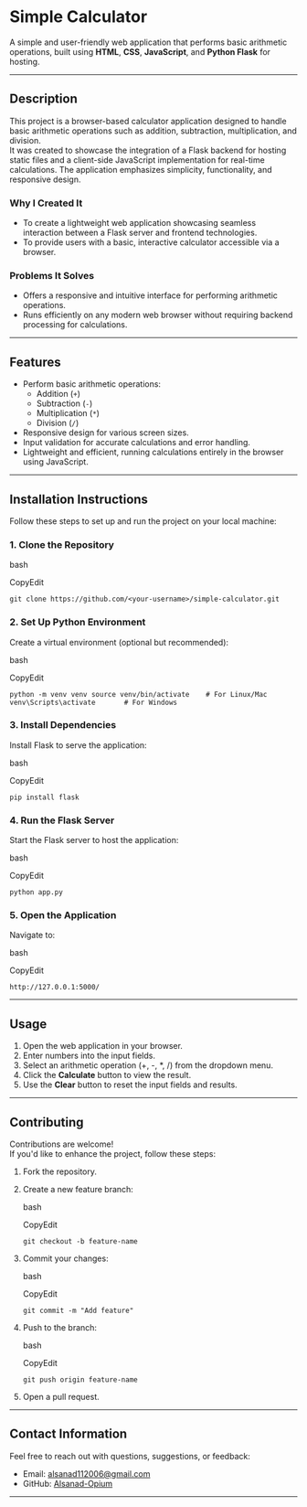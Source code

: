 
# **Simple Calculator**

A simple and user-friendly web application that performs basic arithmetic operations, built using **HTML**, **CSS**, **JavaScript**, and **Python Flask** for hosting.

----------

## **Description**

This project is a browser-based calculator application designed to handle basic arithmetic operations such as addition, subtraction, multiplication, and division.  
It was created to showcase the integration of a Flask backend for hosting static files and a client-side JavaScript implementation for real-time calculations. The application emphasizes simplicity, functionality, and responsive design.

### **Why I Created It**

-   To create a lightweight web application showcasing seamless interaction between a Flask server and frontend technologies.
-   To provide users with a basic, interactive calculator accessible via a browser.

### **Problems It Solves**

-   Offers a responsive and intuitive interface for performing arithmetic operations.
-   Runs efficiently on any modern web browser without requiring backend processing for calculations.

----------

## **Features**

-   Perform basic arithmetic operations:
    -   Addition (`+`)
    -   Subtraction (`-`)
    -   Multiplication (`*`)
    -   Division (`/`)
-   Responsive design for various screen sizes.
-   Input validation for accurate calculations and error handling.
-   Lightweight and efficient, running calculations entirely in the browser using JavaScript.

----------

## **Installation Instructions**

Follow these steps to set up and run the project on your local machine:

### **1. Clone the Repository**

bash

CopyEdit

`git clone https://github.com/<your-username>/simple-calculator.git` 

### **2. Set Up Python Environment**

Create a virtual environment (optional but recommended):

bash

CopyEdit

`python -m venv venv
source venv/bin/activate    # For Linux/Mac
venv\Scripts\activate       # For Windows` 

### **3. Install Dependencies**

Install Flask to serve the application:

bash

CopyEdit

`pip install flask` 

### **4. Run the Flask Server**

Start the Flask server to host the application:

bash

CopyEdit

`python app.py` 

### **5. Open the Application**

Navigate to:

bash

CopyEdit

`http://127.0.0.1:5000/` 

----------

## **Usage**

1.  Open the web application in your browser.
2.  Enter numbers into the input fields.
3.  Select an arithmetic operation (+, -, *, /) from the dropdown menu.
4.  Click the **Calculate** button to view the result.
5.  Use the **Clear** button to reset the input fields and results.

----------

## **Contributing**

Contributions are welcome!  
If you'd like to enhance the project, follow these steps:

1.  Fork the repository.
2.  Create a new feature branch:
    
    bash
    
    CopyEdit
    
    `git checkout -b feature-name` 
    
3.  Commit your changes:
    
    bash
    
    CopyEdit
    
    `git commit -m "Add feature"` 
    
4.  Push to the branch:
    
    bash
    
    CopyEdit
    
    `git push origin feature-name` 
    
5.  Open a pull request.

----------

## **Contact Information**

Feel free to reach out with questions, suggestions, or feedback:

-   Email: alsanad112006@gmail.com
-   GitHub: [Alsanad-Opium](https://github.com/Alsanad-Opium)

----------


